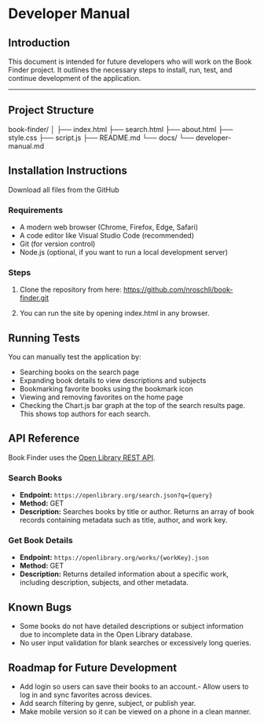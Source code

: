 # Developer Manual

## Introduction

This document is intended for future developers who will work on the Book Finder project. It outlines the necessary steps to install, run, test, and continue development of the application.

---

## Project Structure

book-finder/
│
├── index.html
├── search.html
├── about.html
├── style.css
├── script.js
├── README.md
└── docs/
└── developer-manual.md

## Installation Instructions

Download all files from the GitHub

### Requirements

- A modern web browser (Chrome, Firefox, Edge, Safari)
- A code editor like Visual Studio Code (recommended)
- Git (for version control)
- Node.js (optional, if you want to run a local development server)

### Steps

1. Clone the repository from here: https://github.com/nroschli/book-finder.git

2. You can run the site by opening index.html in any browser.

## Running Tests

You can manually test the application by:

- Searching books on the search page
- Expanding book details to view descriptions and subjects
- Bookmarking favorite books using the bookmark icon
- Viewing and removing favorites on the home page
- Checking the Chart.js bar graph at the top of the search results page. This shows top authors for each search.

## API Reference

Book Finder uses the [Open Library REST API](https://openlibrary.org/developers/api).

### Search Books

- **Endpoint:** `https://openlibrary.org/search.json?q={query}`
- **Method:** GET  
- **Description:** Searches books by title or author. Returns an array of book records containing metadata such as title, author, and work key.

### Get Book Details

- **Endpoint:** `https://openlibrary.org/works/{workKey}.json`
- **Method:** GET  
- **Description:** Returns detailed information about a specific work, including description, subjects, and other metadata.

## Known Bugs

- Some books do not have detailed descriptions or subject information due to incomplete data in the Open Library database.
- No user input validation for blank searches or excessively long queries.

## Roadmap for Future Development

- Add login so users can save their books to an account.- Allow users to log in and sync favorites across devices.
- Add search filtering by genre, subject, or publish year.
- Make mobile version so it can be viewed on a phone in a clean manner.